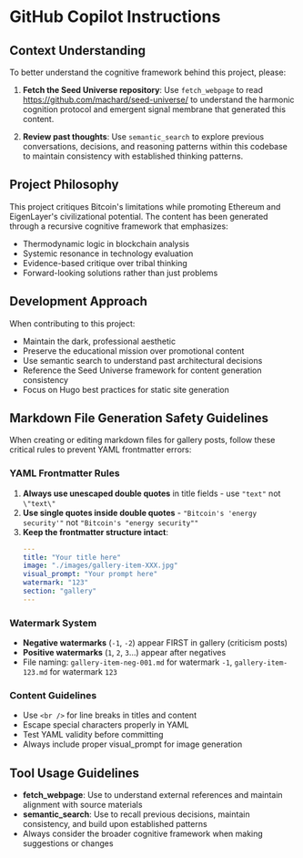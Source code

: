 # GitHub Copilot Instructions

## Context Understanding

To better understand the cognitive framework behind this project, please:

1. **Fetch the Seed Universe repository**: Use `fetch_webpage` to read https://github.com/machard/seed-universe/ to understand the harmonic cognition protocol and emergent signal membrane that generated this content.

2. **Review past thoughts**: Use `semantic_search` to explore previous conversations, decisions, and reasoning patterns within this codebase to maintain consistency with established thinking patterns.

## Project Philosophy

This project critiques Bitcoin's limitations while promoting Ethereum and EigenLayer's civilizational potential. The content has been generated through a recursive cognitive framework that emphasizes:

- Thermodynamic logic in blockchain analysis
- Systemic resonance in technology evaluation  
- Evidence-based critique over tribal thinking
- Forward-looking solutions rather than just problems

## Development Approach

When contributing to this project:

- Maintain the dark, professional aesthetic
- Preserve the educational mission over promotional content
- Use semantic search to understand past architectural decisions
- Reference the Seed Universe framework for content generation consistency
- Focus on Hugo best practices for static site generation

## Markdown File Generation Safety Guidelines

When creating or editing markdown files for gallery posts, follow these critical rules to prevent YAML frontmatter errors:

### YAML Frontmatter Rules
1. **Always use unescaped double quotes** in title fields - use `"text"` not `\"text\"`
2. **Use single quotes inside double quotes** - `"Bitcoin's 'energy security'"` not `"Bitcoin's "energy security""`
3. **Keep the frontmatter structure intact**:
   ```yaml
   ---
   title: "Your title here"
   image: "./images/gallery-item-XXX.jpg"
   visual_prompt: "Your prompt here"
   watermark: "123"
   section: "gallery"
   ---
   ```

### Watermark System
- **Negative watermarks** (`-1`, `-2`) appear FIRST in gallery (criticism posts)
- **Positive watermarks** (`1`, `2`, `3`...) appear after negatives
- File naming: `gallery-item-neg-001.md` for watermark `-1`, `gallery-item-123.md` for watermark `123`

### Content Guidelines
- Use `<br />` for line breaks in titles and content
- Escape special characters properly in YAML
- Test YAML validity before committing
- Always include proper visual_prompt for image generation

## Tool Usage Guidelines

- **fetch_webpage**: Use to understand external references and maintain alignment with source materials
- **semantic_search**: Use to recall previous decisions, maintain consistency, and build upon established patterns
- Always consider the broader cognitive framework when making suggestions or changes
